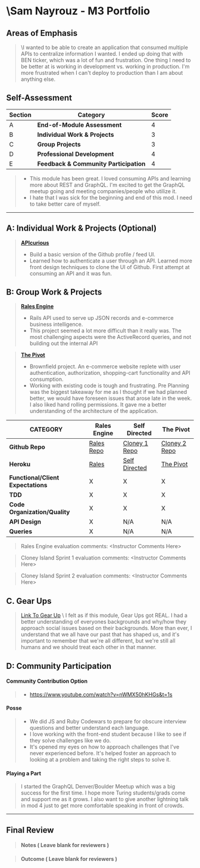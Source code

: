 # \Sam Nayrouz - M3 Portfolio

## Areas of Emphasis

> \I wanted to be able to create an application that consumed multiple APIs to centralize information I wanted. I ended up doing that with BEN ticker, which was a lot of fun and frustration. One thing I need to be better at is working in development vs. working in production. I'm more frustrated when I can't deploy to production than I am about anything else.

## Self-Assessment

| Section | Category | Score |
| --- | ----- | --- |
| A | **End-of-Module Assessment** | 4|
| B | **Individual Work & Projects** | 3 |
| C | **Group Projects** | 3 |
| D | **Professional Development** | 4 |
| E | **Feedback & Community Participation** | 4 |

>* This module has been great. I loved consuming APIs and learning more about REST and GraphQL. I'm excited to get the GraphQL meetup going and meeting companies/people who utilize it.
>* I hate that I was sick for the beginning and end of this mod. I need to take better care of myself.

-----------------------

## A: Individual Work & Projects (Optional)

> **[APIcurious](http://backend.turing.io/module3/projects/apicurious)**
>* Build a basic version of the Github profile / feed UI.
>* Learned how to authenticate a user through an API. Learned more front design techniques to clone the UI of Github. First attempt at consuming an API and it was fun.


## B: Group Work & Projects

> **[Rales Engine](http://backend.turing.io/module3/projects/rails_engine)**
>*  Rails API used to serve up JSON records and e-commerce business intelligence.
>* This project seemed a lot more difficult than it really was. The most challenging aspects were the ActiveRecord queries, and not building out the internal API

> **[The Pivot](http://backend.turing.io/module3/projects/the_pivot)**
>* Brownfield project. An e-commerce website replete with user authentication, authorization, shopping-cart functionality and API consumption.
>* Working with existing code is tough and frustrating. Pre Planning was the biggest takeaway for me as I thought if we had planned better, we would have foreseen issues that arose late in the week. I also liked hand rolling permissions. It gave me a better understanding of the architecture of the application.

| CATEGORY | Rales Engine | Self Directed | The Pivot |
| --- | --- | --- | --- |
| **Github Repo** | [Rales Repo](https://) | [Cloney 1 Repo](https://) | [Cloney 2 Repo](https://) |
| **Heroku** | [Rales](https://) | [Self Directed](https://) | [The Pivot](https://) |
| **Functional/Client Expectations** | X | X | X |
| **TDD** | X | X | X |
| **Code Organization/Quality** | X | X | X |
| **API Design** | X | N/A | N/A |
| **Queries** | X | N/A | N/A |

> Rales Engine evaluation comments:
\<Instructor Comments Here>

> Cloney Island Sprint 1 evaluation comments:
\<Instructor Comments Here>

> Cloney Island Sprint 2 evaluation comments:
\<Instructor Comments Here>

## C. **Gear Ups**

> [Link To Gear Up]()
\ I felt as if this module, Gear Ups got REAL. I had a better understanding of everyones backgrounds and why/how they approach social issues based on their backgrounds. More than ever, I understand that we all have our past that has shaped us, and it's important to remember that we're all different, but we're still all humans and we should treat each other in that manner.

## D: Community Participation

#### **Community Contribution Option**
>* https://www.youtube.com/watch?v=nWMX50hKHGs&t=1s

#### **Posse**
  >* We did JS and Ruby Codewars to prepare for obscure interview questions and better understand each language.
  >* I love working with the front-end student because I like to see if they solve challenges like we do.
  >* It's opened my eyes on how to approach challenges that I've never experienced before. It's helped foster an approach to looking at a problem and taking the right steps to solve it.

#### **Playing a Part**

> I started the GraphQL Denver/Boulder Meetup which was a big success for the first time. I hope more Turing students/grads come and support me as it grows. I also want to give another lightning talk in mod 4 just to get more comfortable speaking in front of crowds.

------------------

## Final Review

> #### Notes ( Leave blank for reviewers )

> #### Outcome ( Leave blank for reviewers )

